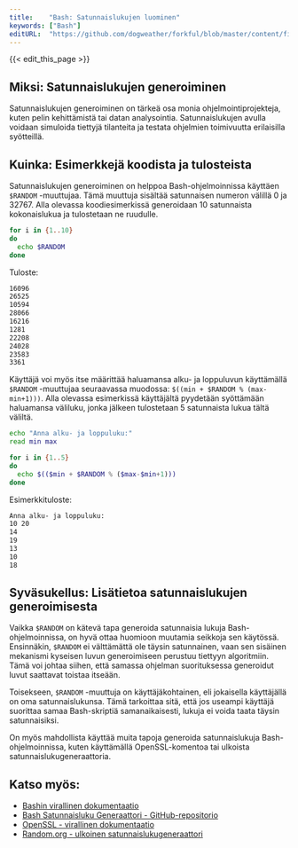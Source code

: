 ```yaml
---
title:    "Bash: Satunnaislukujen luominen"
keywords: ["Bash"]
editURL:  "https://github.com/dogweather/forkful/blob/master/content/fi/bash/generating-random-numbers.md"
---
```


{{< edit_this_page >}}

## Miksi: Satunnaislukujen generoiminen

Satunnaislukujen generoiminen on tärkeä osa monia ohjelmointiprojekteja, kuten pelin kehittämistä tai datan analysointia. Satunnaislukujen avulla voidaan simuloida tiettyjä tilanteita ja testata ohjelmien toimivuutta erilaisilla syötteillä.

## Kuinka: Esimerkkejä koodista ja tulosteista

Satunnaislukujen generoiminen on helppoa Bash-ohjelmoinnissa käyttäen ```$RANDOM``` -muuttujaa. Tämä muuttuja sisältää satunnaisen numeron välillä 0 ja 32767. Alla olevassa koodiesimerkissä generoidaan 10 satunnaista kokonaislukua ja tulostetaan ne ruudulle.

```Bash
for i in {1..10}
do
  echo $RANDOM
done
```

Tuloste:

```Bash
16096
26525
10594
28066
16216
1281
22208
24028
23583
3361
```

Käyttäjä voi myös itse määrittää haluamansa alku- ja loppuluvun käyttämällä ```$RANDOM``` -muuttujaa seuraavassa muodossa: ```$((min + $RANDOM % (max-min+1)))```. Alla olevassa esimerkissä käyttäjältä pyydetään syöttämään haluamansa väliluku, jonka jälkeen tulostetaan 5 satunnaista lukua tältä väliltä.

```Bash
echo "Anna alku- ja loppuluku:"
read min max

for i in {1..5}
do
  echo $(($min + $RANDOM % ($max-$min+1)))
done
```

Esimerkkituloste:

```Bash
Anna alku- ja loppuluku:
10 20
14
19
13
10
18
```

## Syväsukellus: Lisätietoa satunnaislukujen generoimisesta

Vaikka ```$RANDOM``` on kätevä tapa generoida satunnaisia lukuja Bash-ohjelmoinnissa, on hyvä ottaa huomioon muutamia seikkoja sen käytössä. Ensinnäkin, ```$RANDOM``` ei välttämättä ole täysin satunnainen, vaan sen sisäinen mekanismi kyseisen luvun generoimiseen perustuu tiettyyn algoritmiin. Tämä voi johtaa siihen, että samassa ohjelman suorituksessa generoidut luvut saattavat toistaa itseään.

Toisekseen, ```$RANDOM``` -muuttuja on käyttäjäkohtainen, eli jokaisella käyttäjällä on oma satunnaislukunsa. Tämä tarkoittaa sitä, että jos useampi käyttäjä suorittaa samaa Bash-skriptiä samanaikaisesti, lukuja ei voida taata täysin satunnaisiksi.

On myös mahdollista käyttää muita tapoja generoida satunnaislukuja Bash-ohjelmoinnissa, kuten käyttämällä OpenSSL-komentoa tai ulkoista satunnaislukugeneraattoria.

## Katso myös:

- [Bashin virallinen dokumentaatio](https://www.gnu.org/software/bash/)
- [Bash Satunnaisluku Generaattori - GitHub-repositorio](https://github.com/robertsertic/bash-random)
- [OpenSSL - virallinen dokumentaatio](https://www.openssl.org/docs/manmaster/man1/openssl.html)
- [Random.org - ulkoinen satunnaislukugeneraattori](https://www.random.org/)